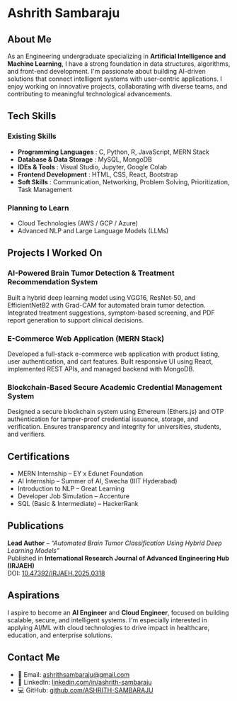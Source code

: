 # Ashrith Sambaraju

## About Me
As an Engineering undergraduate specializing in **Artificial Intelligence and Machine Learning**, I have a strong foundation in data structures, algorithms, and front-end development. I'm passionate about building AI-driven solutions that connect intelligent systems with user-centric applications. I enjoy working on innovative projects, collaborating with diverse teams, and contributing to meaningful technological advancements.

## Tech Skills

### Existing Skills
- **Programming Languages**     : C, Python, R, JavaScript, MERN Stack  
- **Database & Data Storage**   : MySQL, MongoDB  
- **IDEs & Tools**              : Visual Studio, Jupyter, Google Colab  
- **Frontend Development**      : HTML, CSS, React, Bootstrap  
- **Soft Skills**               : Communication, Networking, Problem Solving, Prioritization, Task Management

### Planning to Learn
- Cloud Technologies (AWS / GCP / Azure)  
- Advanced NLP and Large Language Models (LLMs)

## Projects I Worked On

### AI-Powered Brain Tumor Detection & Treatment Recommendation System
Built a hybrid deep learning model using VGG16, ResNet-50, and EfficientNetB2 with Grad-CAM for automated brain tumor detection. Integrated treatment suggestions, symptom-based screening, and PDF report generation to support clinical decisions.

### E-Commerce Web Application (MERN Stack)
Developed a full-stack e-commerce web application with product listing, user authentication, and cart features. Built responsive UI using React, implemented REST APIs, and managed backend with MongoDB.

### Blockchain-Based Secure Academic Credential Management System
Designed a secure blockchain system using Ethereum (Ethers.js) and OTP authentication for tamper-proof credential issuance, storage, and verification. Ensures transparency and integrity for universities, students, and verifiers.

## Certifications
- MERN Internship – EY x Edunet Foundation  
- AI Internship – Summer of AI, Swecha (IIIT Hyderabad)  
- Introduction to NLP – Great Learning  
- Developer Job Simulation – Accenture  
- SQL (Basic & Intermediate) – HackerRank

## Publications
**Lead Author** – *“Automated Brain Tumor Classification Using Hybrid Deep Learning Models”*  
Published in **International Research Journal of Advanced Engineering Hub (IRJAEH)**  
DOI: [10.47392/IRJAEH.2025.0318](https://doi.org/10.47392/IRJAEH.2025.0318)

## Aspirations
I aspire to become an **AI Engineer** and **Cloud Engineer**, focused on building scalable, secure, and intelligent systems. I'm especially interested in applying AI/ML with cloud technologies to drive impact in healthcare, education, and enterprise solutions.

## Contact Me

- 📧 Email: [ashrithsambaraju@gmail.com](mailto:ashrithsambaraju@gmail.com)  
- 🔗 LinkedIn: [linkedin.com/in/ashrith-sambaraju](https://www.linkedin.com/in/ashrith-sambaraju)  
- 💻 GitHub: [github.com/ASHRITH-SAMBARAJU](https://github.com/ASHRITH-SAMBARAJU)
